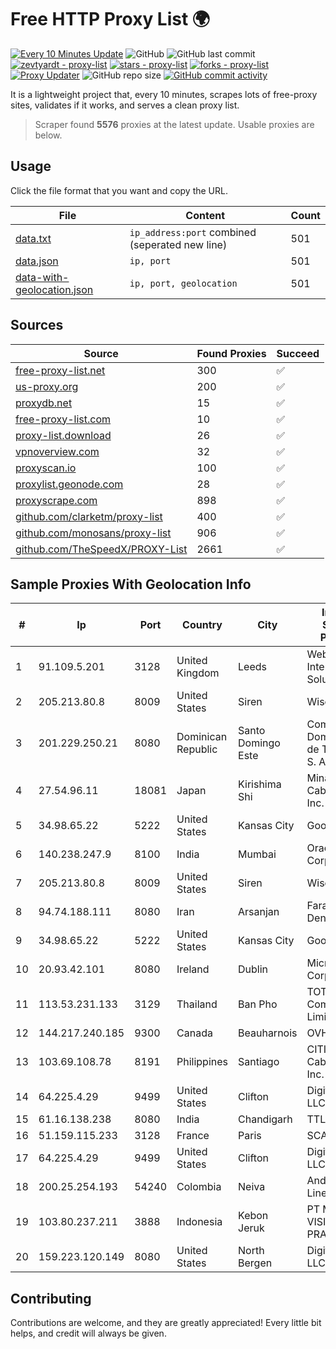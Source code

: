 
# Free HTTP Proxy List 🌍

[![Every 10 Minutes Update](https://github.com/mertguvencli/http-proxy-list/actions/workflows/main.yml/badge.svg?branch=main)](https://github.com/mertguvencli/http-proxy-list/actions/workflows/main.yml)
![GitHub](https://img.shields.io/github/license/mertguvencli/http-proxy-list)
![GitHub last commit](https://img.shields.io/github/last-commit/mertguvencli/http-proxy-list)
[![zevtyardt - proxy-list](https://img.shields.io/static/v1?label=zevtyardt&message=proxy-list&color=blue&logo=github)](https://github.com/zevtyardt/proxy-list "Go to GitHub repo")
[![stars - proxy-list](https://img.shields.io/github/stars/zevtyardt/proxy-list?style=social)](https://github.com/zevtyardt/proxy-list)
[![forks - proxy-list](https://img.shields.io/github/forks/zevtyardt/proxy-list?style=social)](https://github.com/zevtyardt/proxy-list)
[![Proxy Updater](https://github.com/zevtyardt/proxy-list/workflows/Proxy%20Updater/badge.svg)](https://github.com/zevtyardt/proxy-list/actions?query=workflow:"Proxy+Updater")
![GitHub repo size](https://img.shields.io/github/repo-size/zevtyardt/proxy-list)
[![GitHub commit activity](https://img.shields.io/github/commit-activity/m/zevtyardt/proxy-list?logo=commits)](https://github.com/zevtyardt/proxy-list/commits/main)

It is a lightweight project that, every 10 minutes, scrapes lots of free-proxy sites, validates if it works, and serves a clean proxy list.

> Scraper found **5576** proxies at the latest update. Usable proxies are below.

## Usage

Click the file format that you want and copy the URL.

|File|Content|Count|
|----|-------|-----|
|[data.txt](https://raw.githubusercontent.com/mertguvencli/http-proxy-list/main/proxy-list/data.txt)|`ip_address:port` combined (seperated new line)|501|
|[data.json](https://raw.githubusercontent.com/mertguvencli/http-proxy-list/main/proxy-list/data.json)|`ip, port`|501|
|[data-with-geolocation.json](https://raw.githubusercontent.com/mertguvencli/http-proxy-list/main/proxy-list/data-with-geolocation.json)|`ip, port, geolocation`|501|

## Sources

|Source|Found Proxies|Succeed|
|------|-------------|-------|
|[free-proxy-list.net](https://free-proxy-list.net)|300|✅|
|[us-proxy.org](https://www.us-proxy.org)|200|✅|
|[proxydb.net](http://proxydb.net)|15|✅|
|[free-proxy-list.com](https://free-proxy-list.com/?page=&port=&type%5B%5D=http&type%5B%5D=https&up_time=0&search=Search)|10|✅|
|[proxy-list.download](https://www.proxy-list.download/HTTP)|26|✅|
|[vpnoverview.com](https://vpnoverview.com/privacy/anonymous-browsing/free-proxy-servers)|32|✅|
|[proxyscan.io](https://www.proxyscan.io)|100|✅|
|[proxylist.geonode.com](https://proxylist.geonode.com/api/proxy-list?limit=300&page=1&sort_by=lastChecked&sort_type=desc&protocols=http,https)|28|✅|
|[proxyscrape.com](https://api.proxyscrape.com/v2/?request=displayproxies&protocol=http&timeout=10000&country=all&ssl=all&anonymity=all)|898|✅|
|[github.com/clarketm/proxy-list](https://raw.githubusercontent.com/clarketm/proxy-list/master/proxy-list-raw.txt)|400|✅|
|[github.com/monosans/proxy-list](https://raw.githubusercontent.com/monosans/proxy-list/main/proxies/http.txt)|906|✅|
|[github.com/TheSpeedX/PROXY-List](https://raw.githubusercontent.com/TheSpeedX/PROXY-List/master/http.txt)|2661|✅|


## Sample Proxies With Geolocation Info

|#|Ip|Port|Country|City|Internet Service Provider|
|-|--|----|-------|----|-------------------------|
|1|91.109.5.201|3128|United Kingdom|Leeds|Webfusion Internet Solutions|
|2|205.213.80.8|8009|United States|Siren|WiscNet|
|3|201.229.250.21|8080|Dominican Republic|Santo Domingo Este|Compañía Dominicana de Teléfonos S. A.|
|4|27.54.96.11|18081|Japan|Kirishima Shi|Minamikyusyu CableTV Net Inc.|
|5|34.98.65.22|5222|United States|Kansas City|Google LLC|
|6|140.238.247.9|8100|India|Mumbai|Oracle Corporation|
|7|205.213.80.8|8009|United States|Siren|WiscNet|
|8|94.74.188.111|8080|Iran|Arsanjan|Farahoosh Dena PLC|
|9|34.98.65.22|5222|United States|Kansas City|Google LLC|
|10|20.93.42.101|8080|Ireland|Dublin|Microsoft Corporation|
|11|113.53.231.133|3129|Thailand|Ban Pho|TOT Public Company Limited|
|12|144.217.240.185|9300|Canada|Beauharnois|OVH SAS|
|13|103.69.108.78|8191|Philippines|Santiago|CITI Cableworld Inc.|
|14|64.225.4.29|9499|United States|Clifton|DigitalOcean, LLC|
|15|61.16.138.238|8080|India|Chandigarh|TTL|
|16|51.159.115.233|3128|France|Paris|SCALEWAY|
|17|64.225.4.29|9499|United States|Clifton|DigitalOcean, LLC|
|18|200.25.254.193|54240|Colombia|Neiva|Andinet ON Line|
|19|103.80.237.211|3888|Indonesia|Kebon Jeruk|PT MITRA VISIONER PRATAMA|
|20|159.223.120.149|8080|United States|North Bergen|DigitalOcean, LLC|



## Contributing

Contributions are welcome, and they are greatly appreciated! Every
little bit helps, and credit will always be given.

